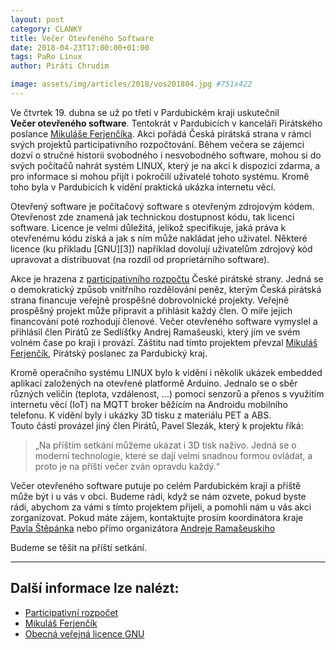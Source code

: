 ```yaml
---
layout: post
category: CLANKY
title: Večer Otevřeného Software 
date: 2018-04-23T17:00:00+01:00  
tags: PaRo Linux
author: Piráti Chrudim

image: assets/img/articles/2018/vos201804.jpg #751x422
---
```

Ve čtvrtek 19. dubna se už po třetí v Pardubickém kraji 
uskutečnil **Večer&nbsp;otevřeného&nbsp;software**. Tentokrát v Pardubicích 
v kanceláři Pirátského poslance [Mikuláše Ferjenčíka][2]. Akci pořádá 
Česká pirátská strana v rámci svých projektů participativního rozpočtování. 
Během večera se zájemci dozví o stručné historii svobodného 
i nesvobodného software, mohou si do svých počítačů nahrát systém LINUX, 
který je na akci k dispozici zdarma, a pro informace si mohou přijít 
i pokročilí uživatelé tohoto systému. Kromě toho byla v Pardubicích 
k vidění praktická ukázka internetu věcí.

Otevřený software je počítačový software s otevřeným zdrojovým kódem. 
Otevřenost zde znamená jak technickou dostupnost kódu, tak licenci software. 
Licence je velmi důležitá, jelikož specifikuje, jaká práva k otevřenému kódu 
získá a jak s ním může nakládat jeho uživatel. Některé licence (ku příkladu [GNU][3]) 
například dovolují uživatelům zdrojový kód upravovat a distribuovat 
(na rozdíl od proprietárního software).

Akce je hrazena z [participativního rozpočtu][1] České pirátské strany. 
Jedná se o demokratický způsob vnitřního rozdělování peněz, kterým Česká 
pirátská strana financuje veřejně prospěšné dobrovolnické projekty. 
Veřejně prospěšný projekt může připravit a přihlásit každý člen. 
O míře jejich financování poté rozhodují členové. Večer otevřeného software 
vymyslel a přihlásil člen Pirátů ze Sedlíšťky Andrej Ramašeuski, 
který jím ve svém volném čase po kraji i provází. Záštitu nad tímto 
projektem převzal [Mikuláš Ferjenčík][2], Pirátský poslanec za Pardubický kraj.

Kromě operačního systému LINUX bylo k vidění i několik ukázek embedded 
aplikací založených na otevřené platformě Arduino. Jednalo se o sběr 
různých veličin (teplota, vzdálenost, ...) pomocí senzorů a přenos 
s využitím internetu věcí (IoT) na MQTT broker běžícím na Androidu 
mobilního telefonu. K vidění byly i ukázky 3D tisku z materiálu PET a ABS.  
Touto částí provázel jiný člen Pirátů, Pavel Slezák, který k projektu 
říká: 
> „Na příštím setkání můžeme ukázat i 3D tisk naživo. Jedná se 
o moderní technologie, které se dají velmi snadnou formou ovládat, 
a proto je na příští večer zván opravdu každý.“

Večer otevřeného software putuje po celém Pardubickém kraji 
a příště může být i u vás v obci. Budeme rádi, když se nám ozvete, 
pokud byste rádi, abychom za vámi s tímto projektem přijeli, a pomohli 
nám u vás akci zorganizovat.  Pokud máte zájem, kontaktujte prosím 
koordinátora kraje [Pavla Štěpánka](mailto:pavel.stepanek@pirati.cz) nebo 
přímo organizátora [Andreje Ramašeuskiho](mailto:andrej.ramaseuski@pirati.cz)

Budeme se těšit na příští setkání.


-------------


Další informace lze nalézt:
---------------------
* [Participativní rozpočet][1]
* [Mikuláš Ferjenčík][2]
* [Obecná veřejná licence GNU][4]

[1]: https://wiki.pirati.cz/fo/rozpocty/participativni/start 
[2]: https://www.pirati.cz/lide/mikulas-ferjencik/ 
[4]: http://www.gnugpl.cz/


